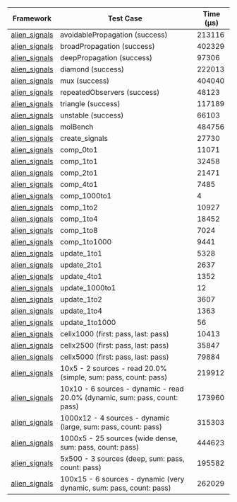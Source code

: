 | Framework | Test Case | Time (μs) |
| --- | --- | --- |
| [alien_signals](https://github.com/medz/alien-signals-dart) | avoidablePropagation (success) | 213116 |
| [alien_signals](https://github.com/medz/alien-signals-dart) | broadPropagation (success) | 402329 |
| [alien_signals](https://github.com/medz/alien-signals-dart) | deepPropagation (success) | 97306 |
| [alien_signals](https://github.com/medz/alien-signals-dart) | diamond (success) | 222013 |
| [alien_signals](https://github.com/medz/alien-signals-dart) | mux (success) | 404040 |
| [alien_signals](https://github.com/medz/alien-signals-dart) | repeatedObservers (success) | 48123 |
| [alien_signals](https://github.com/medz/alien-signals-dart) | triangle (success) | 117189 |
| [alien_signals](https://github.com/medz/alien-signals-dart) | unstable (success) | 66103 |
| [alien_signals](https://github.com/medz/alien-signals-dart) | molBench | 484756 |
| [alien_signals](https://github.com/medz/alien-signals-dart) | create_signals | 27730 |
| [alien_signals](https://github.com/medz/alien-signals-dart) | comp_0to1 | 11071 |
| [alien_signals](https://github.com/medz/alien-signals-dart) | comp_1to1 | 32458 |
| [alien_signals](https://github.com/medz/alien-signals-dart) | comp_2to1 | 21471 |
| [alien_signals](https://github.com/medz/alien-signals-dart) | comp_4to1 | 7485 |
| [alien_signals](https://github.com/medz/alien-signals-dart) | comp_1000to1 | 4 |
| [alien_signals](https://github.com/medz/alien-signals-dart) | comp_1to2 | 10927 |
| [alien_signals](https://github.com/medz/alien-signals-dart) | comp_1to4 | 18452 |
| [alien_signals](https://github.com/medz/alien-signals-dart) | comp_1to8 | 7024 |
| [alien_signals](https://github.com/medz/alien-signals-dart) | comp_1to1000 | 9441 |
| [alien_signals](https://github.com/medz/alien-signals-dart) | update_1to1 | 5328 |
| [alien_signals](https://github.com/medz/alien-signals-dart) | update_2to1 | 2637 |
| [alien_signals](https://github.com/medz/alien-signals-dart) | update_4to1 | 1352 |
| [alien_signals](https://github.com/medz/alien-signals-dart) | update_1000to1 | 12 |
| [alien_signals](https://github.com/medz/alien-signals-dart) | update_1to2 | 3607 |
| [alien_signals](https://github.com/medz/alien-signals-dart) | update_1to4 | 1363 |
| [alien_signals](https://github.com/medz/alien-signals-dart) | update_1to1000 | 56 |
| [alien_signals](https://github.com/medz/alien-signals-dart) | cellx1000 (first: pass, last: pass) | 10413 |
| [alien_signals](https://github.com/medz/alien-signals-dart) | cellx2500 (first: pass, last: pass) | 35847 |
| [alien_signals](https://github.com/medz/alien-signals-dart) | cellx5000 (first: pass, last: pass) | 79884 |
| [alien_signals](https://github.com/medz/alien-signals-dart) | 10x5 - 2 sources - read 20.0% (simple, sum: pass, count: pass) | 219912 |
| [alien_signals](https://github.com/medz/alien-signals-dart) | 10x10 - 6 sources - dynamic - read 20.0% (dynamic, sum: pass, count: pass) | 173960 |
| [alien_signals](https://github.com/medz/alien-signals-dart) | 1000x12 - 4 sources - dynamic (large, sum: pass, count: pass) | 315303 |
| [alien_signals](https://github.com/medz/alien-signals-dart) | 1000x5 - 25 sources (wide dense, sum: pass, count: pass) | 444623 |
| [alien_signals](https://github.com/medz/alien-signals-dart) | 5x500 - 3 sources (deep, sum: pass, count: pass) | 195582 |
| [alien_signals](https://github.com/medz/alien-signals-dart) | 100x15 - 6 sources - dynamic (very dynamic, sum: pass, count: pass) | 262029 |
